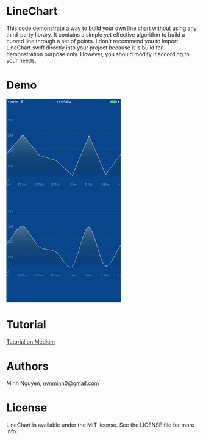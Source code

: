 # LineChart
This code demonstrate a way to build your own line chart without using any third-party library. It contains a simple yet effective algorithm to build a curved line through a set of points. I don't recommend you to import LineChart.swift directly into your project because it is build for demonstration purpose only. However, you should modify it according to your needs.

# Demo
<img src="demo.png" alt="Demo Image" style="width: 300px;"/>

# Tutorial
[Tutorial on Medium](https://medium.com/@leonardnguyen/building-your-own-chart-in-ios-part-2-line-chart-7b5cfc7c866)

# Authors

Minh Nguyen, nvnminh0@gmail.com

# License

LineChart is available under the MIT license. See the LICENSE file for more info.
